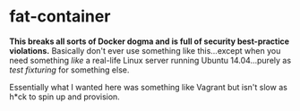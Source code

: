 fat-container
=============
**This breaks all sorts of Docker dogma and is full of security best-practice violations.** Basically don't ever use something like this...except when you need something *like* a real-life Linux server running Ubuntu 14.04...purely as *test fixturing* for something else.

Essentially what I wanted here was something like Vagrant but isn't slow as h\*ck to spin up and provision.